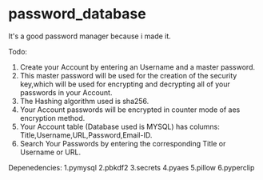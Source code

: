 # password_database
It's a good password manager because i made it.

Todo:
1. Create your Account by entering an Username and a master password.
2. This master password will be used for the creation of the security key,which will be used for encrypting and decrypting all of your passwords in your Account.
3. The Hashing algorithm used is sha256.
4. Your Account passwords will be encrypted in counter mode of aes encryption method.
5. Your Account table (Database used is MYSQL) has columns: Title,Username,URL,Password,Email-ID.
6. Search Your Passwords by entering the corresponding Title or Username or URL.

Depenedencies:
1.pymysql
2.pbkdf2
3.secrets
4.pyaes
5.pillow
6.pyperclip

